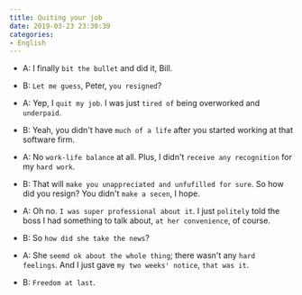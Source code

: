 ```yaml
---
title: Quiting your job
date: 2019-03-23 23:30:39
categories:
- English
---
```


- A: I finally `bit the bullet` and did it, Bill.

- B: `Let me guess`, Peter, `you resigned`?

- A: Yep, I `quit my job`. I was just `tired of` being overworked and `underpaid`.

- B: Yeah, you didn't have `much of a life` after you started working at that software firm. 

- A: No `work-life balance` at all. Plus, I didn't `receive any recognition` for my `hard work`.

- B: That will `make you unappreciated and unfufilled for sure`. So how did you resign? You didn't `make a secen`, I hope.

- A: Oh no. `I was super professional about it`. I just `politely` told the boss I had something to talk about, `at her convenience`, of course.

- B: So `how did she take the news`?

- A: She `seemd ok about the whole thing`; there wasn't any `hard feelings`. And I just gave `my two weeks' notice`, `that was it`.

- B: `Freedom at last`.